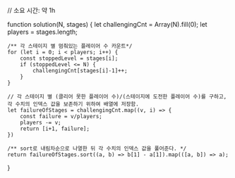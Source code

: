 // 소요 시간: 약 1h

function solution(N, stages) {
    let challengingCnt = Array(N).fill(0);
    let players = stages.length;

    /** 각 스테이지 별 멈춰있는 플레이어 수 카운트*/
    for (let i = 0; i < players; i++) {
        const stoppedLevel = stages[i];
        if (stoppedLevel <= N) {
            challengingCnt[stages[i]-1]++;
        }  
    }

    // 각 스테이지 별 (클리어 못한 플레이어 수)/(스테이지에 도전한 플레이어 수)를 구하고, 각 수치의 인덱스 값을 보존하기 위하여 배열에 저장함.
    let failureOfStages = challengingCnt.map((v, i) => {
        const failure = v/players;
        players -= v;
        return [i+1, failure];
    })

    /** sort로 내림차순으로 나열한 뒤 각 수치의 인덱스 값을 풀어준다. */
    return failureOfStages.sort((a, b) => b[1] - a[1]).map(([a, b]) => a);
}
